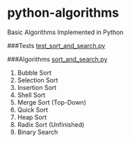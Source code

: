 # python-algorithms
Basic Algorithms Implemented in Python


###Tests
[test_sort_and_search.py](https://github.com/yanzhenchao/python-algorithms/blob/master/test_sort_and_search.py)

###Algorithms
[sort_and_search.py](https://github.com/yanzhenchao/python-algorithms/blob/master/sort_and_search.py)
  1. Bubble Sort
  2. Selection Sort
  3. Insertion Sort
  4. Shell Sort
  5. Merge Sort (Top-Down)
  6. Quick Sort
  7. Heap Sort
  8. Radix Sort (Unfinished)
  9. Binary Search

